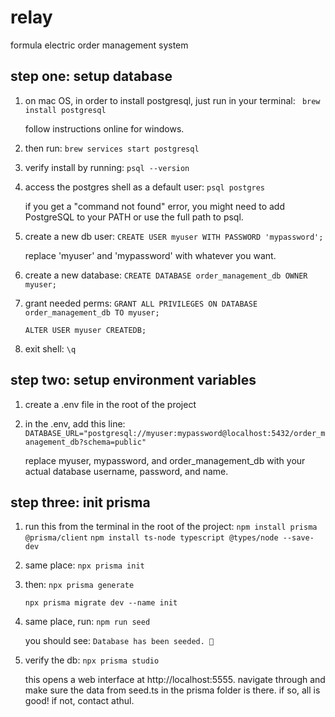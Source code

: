 # relay

formula electric order management system

## step one: setup database

1. on mac OS, in order to install postgresql, just run in your terminal:
``` brew install postgresql```

    follow instructions online for windows. 

2. then run:
```brew services start postgresql```

3. verify install by running:
```psql --version```

4. access the postgres shell as a default user:
```psql postgres```

    if you get a "command not found" error, you might need to add PostgreSQL to your PATH or use the full path to psql.

5. create a new db user:
```CREATE USER myuser WITH PASSWORD 'mypassword';```

    replace 'myuser' and 'mypassword' with whatever you want.

6. create a new database:
```CREATE DATABASE order_management_db OWNER myuser;```

7. grant needed perms:
```GRANT ALL PRIVILEGES ON DATABASE order_management_db TO myuser;```

    ```ALTER USER myuser CREATEDB;```

8. exit shell:
```\q```

## step two: setup environment variables

1. create a .env file in the root of the project

2. in the .env, add this line:
```DATABASE_URL="postgresql://myuser:mypassword@localhost:5432/order_management_db?schema=public"```

    replace myuser, mypassword, and order_management_db with your actual database username, password, and name.

## step three: init prisma

1. run this from the terminal in the root of the project:
```npm install prisma @prisma/client```
```npm install ts-node typescript @types/node --save-dev```

2. same place:
```npx prisma init```

3. then:
```npx prisma generate```

    ```npx prisma migrate dev --name init```

4. same place, run:
```npm run seed```

    you should see:
```Database has been seeded. 🌱```

5. verify the db:
```npx prisma studio```

    this opens a web interface at http://localhost:5555. navigate through and make sure the data from seed.ts in the prisma folder is there. if so, all is good! if not, contact athul.



